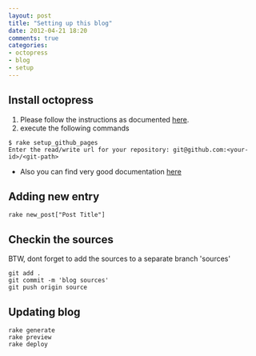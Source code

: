 ```yaml
---
layout: post
title: "Setting up this blog"
date: 2012-04-21 18:20
comments: true
categories:
- octopress
- blog
- setup
---
```


## Install octopress
1. Please follow the instructions as documented [here](http://octopress.org/docs/deploying/github).
2. execute the following commands
```
$ rake setup_github_pages
Enter the read/write url for your repository: git@github.com:<your-id>/<git-path>
```
* Also you can find very good documentation [here](http://code.dblock.org/octopress-setting-up-a-blog-and-contributing-to-an-existing-one)

## Adding new entry
```
rake new_post["Post Title"]
```

## Checkin the sources
BTW, dont forget to add the sources to a separate branch 'sources'
```
git add .
git commit -m 'blog sources'
git push origin source
```

## Updating blog
```
rake generate
rake preview
rake deploy
```
